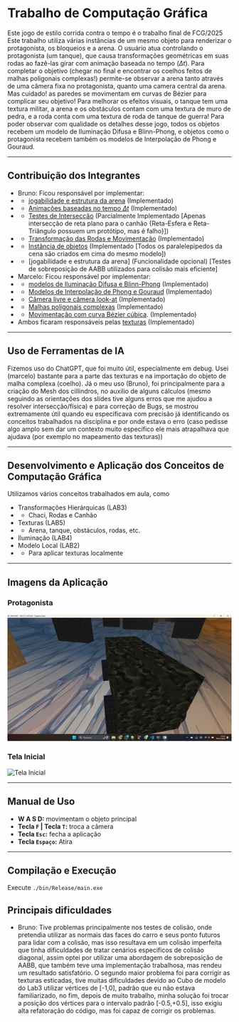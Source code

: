 # Trabalho de Computação Gráfica

Este jogo de estilo corrida contra o tempo é o trabalho final de FCG/2025
Este trabalho utiliza várias instâncias de um mesmo objeto para renderizar o protagonista, os bloqueios e a arena.
O usuário atua controlando o protagonista (um tanque), que causa transformações geométricas em suas rodas ao fazê-las girar com animação baseada no tempo ($\Delta t$).
Para completar o objetivo (chegar no final e encontrar os coelhos feitos de malhas poligonais complexas!) permite-se observar a arena tanto através de uma câmera fixa no protagonista, quanto uma camera central da arena.
Mas cuidado! as paredes se movimentam em curvas de Bézier para complicar seu objetivo! Para melhorar os efeitos visuais, o tanque tem uma textura militar, a arena e os obstáculos contam com uma textura de muro de pedra, e a roda conta com uma textura de roda de tanque de guerra!
Para poder observar com qualidade os detalhes desse jogo, todos os objetos recebem um modelo de Iluminação Difusa e Blinn-Phong, e objetos como o protagonista recebem também os modelos de Interpolação de Phong e Gouraud.

---

## Contribuição dos Integrantes

- Bruno: Ficou responsável por implementar:
- - [jogabilidade e estrutura da arena](../../issues/11) (Implementado)
- - [Animações baseadas no tempo $\Delta t$](../../issues/10) (Implementado)
- - [Testes de Intersecção](../../issues/5) (Parcialmente Implementado [Apenas intersecção de reta plano para o canhão {Reta-Esfera e Reta-Triângulo possuem um protótipo, mas é falho}])
- - [Transformação das Rodas e Movimentação](../../issues/2) (Implementado)
- - [Instância de objetos](../../issues/4) (Implementado [Todos os paralelepipedos da cena são criados em cima do mesmo modelo])
- - [jogabilidade e estrutura da arena] (Funcionalidade opcional) [Testes de sobreposição de AABB utilizados para colisão mais eficiente]
- Marcelo: Ficou responsável por implementar:
- - [modelos de Iluminação Difusa e Blinn-Phong](../../issues/6) (Implementado)
- - [Modelos de Interpolação de Phong e Gouraud](../../issues/7) (Implementado)
- - [Câmera livre e câmera look-at](../../issues/3) (Implementado)
- - [Malhas poligonais complexas](../../issues/1) (Implementado)
- - [Movimentação com curva Bézier cúbica](../../issues/9). (Implementado)
- Ambos ficaram responsáveis pelas [texturas](../../issues/8) (Implementado)

---

## Uso de Ferramentas de IA

Fizemos uso do ChatGPT, que foi muito útil, especialmente em debug. Usei (marcelo) bastante para a parte das texturas e na importação do objeto de malha complexa (coelho).
Já o meu uso (Bruno), foi principalmente para a criação do Mesh dos cillindros, no auxilio de alguns cálculos (mesmo seguindo as orientações dos slides tive alguns erros que me ajudou a resolver intersecção/física) e para correção de Bugs, se mostrou extremamente útil quando eu especificava com precisão já identificando os conceitos trabalhados na disciplina e por onde estava o erro (caso pedisse algo amplo sem dar um contexto muito específico ele mais atrapalhava que ajudava (por exemplo no mapeamento das texturas))

---

## Desenvolvimento e Aplicação dos Conceitos de Computação Gráfica

Utilizamos vários conceitos trabalhados em aula, como

- Transformações Hierárquicas (LAB3)
- - Chaci, Rodas e Canhão
- Texturas (LAB5)
- - Arena, tanque, obstáculos, rodas, etc.
- Iluminação (LAB4)
- Modelo Local (LAB2)
- - Para aplicar texturas localmente

---

## Imagens da Aplicação

### Protagonista

![Protagonista](imagens/protagonista.png)

### Tela Inicial

![Tela Inicial](imagens/inicial.png)

---

## Manual de Uso

- **W A S D:** movimentam o objeto principal
- **Tecla `F` | Tecla `T`:** troca a câmera
- **Tecla `Esc`:** fecha a aplicação
- **Tecla `Espaço`:** Atira

---

## Compilação e Execução

Execute `./bin/Release/main.exe`


## Principais dificuldades
- Bruno:
    Tive problemas principalmente nos testes de colisão, onde pretendia utilizar as normais das faces do carro e seus ponto futuros para lidar com a colisão, mas isso resultava em um colisão imperfeita que tinha dificuldades de tratar cenários específicos de colisão diagonal, assim optei por utilizar uma abordagem de sobreposição de AABB, que também teve uma implementação trabalhosa, mas rendeu um resultado satisfatório.
  O segundo maior problema foi para corrigir as texturas esticadas, tive muitas dificuldades devido ao Cubo de modelo do Lab3 utilizar vértices de [-1,0], padrão que eu não estava familiarizado, no fim, depois de muito trabalho, minha solução foi trocar a posição dos vértices para o intervalo padrão [-0.5,+0.5], isso exigiu alta refatoração do código, mas foi capaz de corrigir os problemas.
